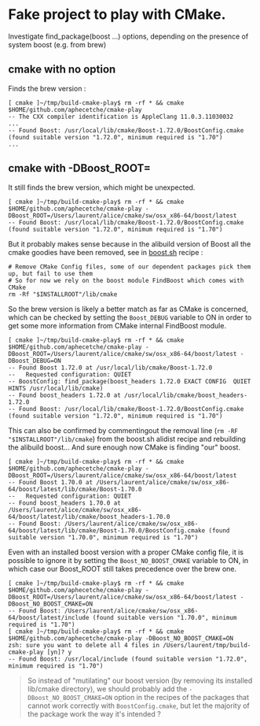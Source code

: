 # Fake project to play with CMake.

Investigate find_package(boost ...) options, depending on the presence of system boost (e.g. from brew)

## cmake with no option

Finds the brew version :

    [ cmake ]~/tmp/build-cmake-play$ rm -rf * && cmake $HOME/github.com/aphecetche/cmake-play
    -- The CXX compiler identification is AppleClang 11.0.3.11030032
    ...
    -- Found Boost: /usr/local/lib/cmake/Boost-1.72.0/BoostConfig.cmake (found suitable version "1.72.0", minimum required is "1.70")
    ...

## cmake with -DBoost_ROOT=

It still finds the brew version, which might be unexpected.

    [ cmake ]~/tmp/build-cmake-play$ rm -rf * && cmake $HOME/github.com/aphecetche/cmake-play -DBoost_ROOT=/Users/laurent/alice/cmake/sw/osx_x86-64/boost/latest
    -- Found Boost: /usr/local/lib/cmake/Boost-1.72.0/BoostConfig.cmake (found suitable version "1.72.0", minimum required is "1.70")

But it probably makes sense because in the alibuild version of Boost all the cmake goodies have been removed, see in [boost.sh](https://github.com/alisw/alidist/blob/master/boost.sh#L103) recipe :

    # Remove CMake Config files, some of our dependent packages pick them up, but fail to use them
    # So for now we rely on the boost module FindBoost which comes with CMake
    rm -Rf "$INSTALLROOT"/lib/cmake

So the brew version is likely a better match as far as CMake is concerned, which can be checked by setting the `Boost_DEBUG` variable to ON in order to get some more information from CMake internal FindBoost module.

    [ cmake ]~/tmp/build-cmake-play$ rm -rf * && cmake $HOME/github.com/aphecetche/cmake-play -DBoost_ROOT=/Users/laurent/alice/cmake/sw/osx_x86-64/boost/latest -DBoost_DEBUG=ON
    -- Found Boost 1.72.0 at /usr/local/lib/cmake/Boost-1.72.0
    --   Requested configuration: QUIET
    -- BoostConfig: find_package(boost_headers 1.72.0 EXACT CONFIG  QUIET HINTS /usr/local/lib/cmake)
    -- Found boost_headers 1.72.0 at /usr/local/lib/cmake/boost_headers-1.72.0
    -- Found Boost: /usr/local/lib/cmake/Boost-1.72.0/BoostConfig.cmake (found suitable version "1.72.0", minimum required is "1.70")

This can also be confirmed by commentingout  the removal line (`rm -RF "$INSTALLROOT"/lib/cmake`) from the boost.sh alidist recipe and rebuilding the alibuild boost... And sure enough now CMake is finding "our" boost. 

    [ cmake ]~/tmp/build-cmake-play$ rm -rf * && cmake $HOME/github.com/aphecetche/cmake-play -DBoost_ROOT=/Users/laurent/alice/cmake/sw/osx_x86-64/boost/latest
    -- Found Boost 1.70.0 at /Users/laurent/alice/cmake/sw/osx_x86-64/boost/latest/lib/cmake/Boost-1.70.0
    --   Requested configuration: QUIET
    -- Found boost_headers 1.70.0 at /Users/laurent/alice/cmake/sw/osx_x86-64/boost/latest/lib/cmake/boost_headers-1.70.0
    -- Found Boost: /Users/laurent/alice/cmake/sw/osx_x86-64/boost/latest/lib/cmake/Boost-1.70.0/BoostConfig.cmake (found suitable version "1.70.0", minimum required is "1.70")

Even with an installed boost version with a proper CMake config file, it is possible to ignore it by setting the `Boost_NO_BOOST_CMAKE` variable to ON, in which case our Boost_ROOT still takes precedence over the brew one.

    [ cmake ]~/tmp/build-cmake-play$ rm -rf * && cmake $HOME/github.com/aphecetche/cmake-play -DBoost_ROOT=/Users/laurent/alice/cmake/sw/osx_x86-64/boost/latest -DBoost_NO_BOOST_CMAKE=ON
    -- Found Boost: /Users/laurent/alice/cmake/sw/osx_x86-64/boost/latest/include (found suitable version "1.70.0", minimum required is "1.70")
    [ cmake ]~/tmp/build-cmake-play$ rm -rf * && cmake $HOME/github.com/aphecetche/cmake-play -DBoost_NO_BOOST_CMAKE=ON   zsh: sure you want to delete all 4 files in /Users/laurent/tmp/build-cmake-play [yn]? y
    -- Found Boost: /usr/local/include (found suitable version "1.72.0", minimum required is "1.70")

> So instead of "mutilating" our boost version (by removing its installed lib/cmake directory), we should probably add the `-DBoost_NO_BOOST_CMAKE=ON` option in the recipes of the packages that cannot work correctly with `BoostConfig.cmake`, but let the majority of the package work the way it's intended ?
